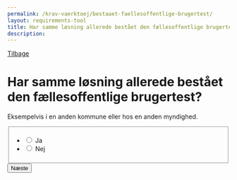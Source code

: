 ```yaml
---
permalink: /krav-vaerktoej/bestaaet-faellesoffentlige-brugertest/
layout: requirements-tool
title: Har samme løsning allerede bestået den fællesoffentlige brugertest?
description: 
---
```

<a href="javascript:void(0);" class="back-link" id="back-link">Tilbage</a>
<h1>Har samme løsning allerede bestået den fællesoffentlige brugertest?</h1>
<p class="form-hint">Eksempelvis i en anden kommune eller hos en anden myndighed.</p>
<form method="post" action="." id="form-Q600">
    <div class="form-group">
        <fieldset>
            <span class="form-error-message d-none" id="error-message" role="alert"></span>
            <ul class="nobullet-list">
                <li>
                    <input id="radio-yes" type="radio" name="radio" value="1" class="form-radio radio-large" />
                    <label for="radio-yes" class="">Ja</label>
                </li>
                <li>
                    <input id="radio-no" type="radio" name="radio" value="0" class="form-radio radio-large" />
                    <label for="radio-no" class="">Nej</label>
                </li>
            </ul>
        </fieldset>
    </div>
    <button type="submit" class="button button-primary mt-9">Næste</button>
</form>
